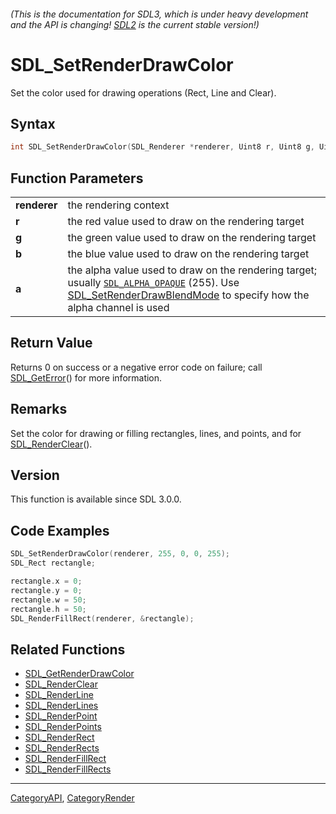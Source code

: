 ###### (This is the documentation for SDL3, which is under heavy development and the API is changing! [SDL2](https://wiki.libsdl.org/SDL2/) is the current stable version!)
# SDL_SetRenderDrawColor

Set the color used for drawing operations (Rect, Line and Clear).

## Syntax

```c
int SDL_SetRenderDrawColor(SDL_Renderer *renderer, Uint8 r, Uint8 g, Uint8 b, Uint8 a);

```

## Function Parameters

|                  |                                                                                                                                                                                                                   |
| ---------------- | ----------------------------------------------------------------------------------------------------------------------------------------------------------------------------------------------------------------- |
| **renderer**     | the rendering context                                                                                                                                                                                             |
| **r**            | the red value used to draw on the rendering target                                                                                                                                                                |
| **g**            | the green value used to draw on the rendering target                                                                                                                                                              |
| **b**            | the blue value used to draw on the rendering target                                                                                                                                                               |
| **a**            | the alpha value used to draw on the rendering target; usually [`SDL_ALPHA_OPAQUE`](SDL_ALPHA_OPAQUE) (255). Use [SDL_SetRenderDrawBlendMode](SDL_SetRenderDrawBlendMode.md) to specify how the alpha channel is used |

## Return Value

Returns 0 on success or a negative error code on failure; call
[SDL_GetError](SDL_GetError.md)() for more information.

## Remarks

Set the color for drawing or filling rectangles, lines, and points, and for
[SDL_RenderClear](SDL_RenderClear.md)().

## Version

This function is available since SDL 3.0.0.

## Code Examples

```c++
SDL_SetRenderDrawColor(renderer, 255, 0, 0, 255);
SDL_Rect rectangle;

rectangle.x = 0;
rectangle.y = 0;
rectangle.w = 50;
rectangle.h = 50;
SDL_RenderFillRect(renderer, &rectangle);
```

## Related Functions

* [SDL_GetRenderDrawColor](SDL_GetRenderDrawColor.md)
* [SDL_RenderClear](SDL_RenderClear.md)
* [SDL_RenderLine](SDL_RenderLine.md)
* [SDL_RenderLines](SDL_RenderLines.md)
* [SDL_RenderPoint](SDL_RenderPoint.md)
* [SDL_RenderPoints](SDL_RenderPoints.md)
* [SDL_RenderRect](SDL_RenderRect.md)
* [SDL_RenderRects](SDL_RenderRects.md)
* [SDL_RenderFillRect](SDL_RenderFillRect.md)
* [SDL_RenderFillRects](SDL_RenderFillRects.md)

----
[CategoryAPI](CategoryAPI.md), [CategoryRender](CategoryRender.md)
